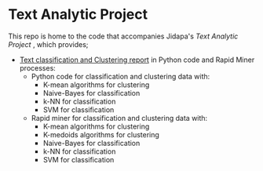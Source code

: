 # Text Analytic Project

This repo is home to the code that accompanies Jidapa's *Text Analytic Project* , which provides; 
- [Text classification and Clustering report](https://drive.google.com/file/d/1hwf-yAWtEjgi-CYBG3U80RKYMJwHa6mS/view?usp=sharing) in Python code and Rapid Miner processes:
  - Python code for classification and clustering data with:
    - K-mean algorithms for clustering
    - Naive-Bayes for classification 
    - k-NN for classification
    - SVM for classification
  - Rapid miner for classification and clustering data with:
    - K-mean algorithms for clustering
    - K-medoids algorithms for clustering
    - Naive-Bayes for classification 
    - k-NN for classification
    - SVM for classification


